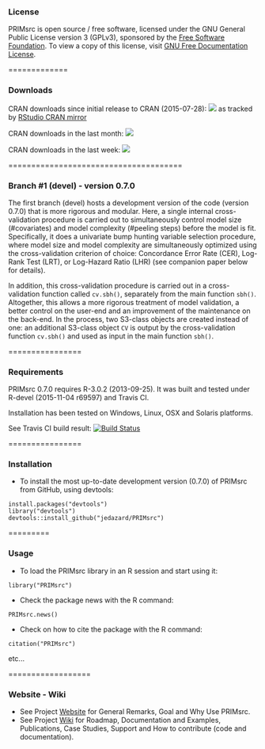 ### License

PRIMsrc is open source / free software, licensed under the GNU General Public License version 3 (GPLv3), 
sponsored by the [Free Software Foundation](http://www.fsf.org/). To view a copy of this license, visit 
[GNU Free Documentation License](http://www.gnu.org/licenses/gpl-3.0.html).


=============
### Downloads

CRAN downloads since initial release to CRAN (2015-07-28):
[![](http://cranlogs.r-pkg.org/badges/grand-total/PRIMsrc)](http://cran.rstudio.com/web/packages/PRIMsrc/index.html)
as tracked by [RStudio CRAN mirror](http://cran-logs.rstudio.com/)

CRAN downloads in the last month:
[![](http://cranlogs.r-pkg.org/badges/last-month/PRIMsrc)](http://cran.rstudio.com/web/packages/PRIMsrc/index.html)

CRAN downloads in the last week:
[![](http://cranlogs.r-pkg.org/badges/last-week/PRIMsrc)](http://cran.rstudio.com/web/packages/PRIMsrc/index.html)


======================================
### Branch #1  (devel) - version 0.7.0

The first branch (devel) hosts a development version of the code (version 0.7.0) that is more rigorous and modular. 
Here, a single internal cross-validation procedure is carried out to simultaneously control model size (#covariates) and model complexity (#peeling steps) before the model is fit. 
Specifically, it does a univariate bump hunting variable selection procedure, where model size and model complexity are simultaneously optimized using the cross-validation criterion of choice: 
Concordance Error Rate (CER), Log-Rank Test (LRT), or Log-Hazard Ratio (LHR) (see companion paper below for details).

In addition, this cross-validation procedure is carried out in a cross-validation function called `cv.sbh()`, separately from the main function `sbh()`. 
Altogether, this allows a more rigorous treatment of model validation, a better control on the user-end and an improvement of the maintenance on the back-end. 
In the process, two S3-class objects are created instead of one: an additional S3-class object `CV` is output by the cross-validation function `cv.sbh()` and used as input in the main function `sbh()`. 


================
### Requirements

PRIMsrc 0.7.0 requires R-3.0.2 (2013-09-25). It was built and tested under R-devel (2015-11-04 r69597) and Travis CI. 

Installation has been tested on Windows, Linux, OSX and Solaris platforms. 

See Travis CI build result:
[![Build Status](https://travis-ci.org/jedazard/PRIMsrc.png?branch=devel)](https://travis-ci.org/jedazard/PRIMsrc)


================
### Installation

* To install the most up-to-date development version (0.7.0) of PRIMsrc from GitHub, using devtools:

```{r}
install.packages("devtools")
library("devtools")
devtools::install_github("jedazard/PRIMsrc")
```


=========
### Usage

* To load the PRIMsrc library in an R session and start using it:

```{r}
library("PRIMsrc")
```

* Check the package news with the R command:

```{r}
PRIMsrc.news()
```

* Check on how to cite the package with the R command:

```{r}
citation("PRIMsrc")
```

etc...


==================
### Website - Wiki

- See Project [Website](http://jedazard.github.io/PRIMsrc/) for General Remarks, Goal and Why Use PRIMsrc.
- See Project [Wiki](https://github.com/jedazard/PRIMsrc/wiki) for Roadmap, Documentation and Examples, Publications, Case Studies, Support and How to contribute (code and documentation).
